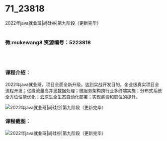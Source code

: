 # 71_23818
2022年java就业班|尚硅谷|第九阶段（更新完毕）
<br/></br>
<h3>微:mukewang8 资源编号：5223818</h3>
<br/></br>
<h3>课程介绍：</h3>
<p>2022年java就业班，项目全面全新升级，达到实战开发目的。企业级真实项目全流程开发；亿级流量高并发数据处理；微服务架构跨行业多终端实施；分布式系统全方位性能优化；云原生全生态自动化部署；实现薪资和职位的提升。</p>
<p><img src="https://www.ko996.com/wp-content/uploads/img/2022/03/1-83-300x188.png" alt="2022年java就业班|尚硅谷|第九阶段（更新完毕）"></p>
<div class="info-desc">
<h3>课程截图：</h3>
<p><img src="https://www.ko996.com/wp-content/uploads/img/2022/04/2-86.png" alt="2022年java就业班|尚硅谷|第九阶段（更新完毕）"></p>


			
</div>
